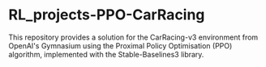 # RL_projects-PPO-CarRacing
This repository provides a solution for the CarRacing-v3 environment from OpenAI's Gymnasium using the Proximal Policy Optimisation (PPO) algorithm, implemented with the Stable-Baselines3 library.
